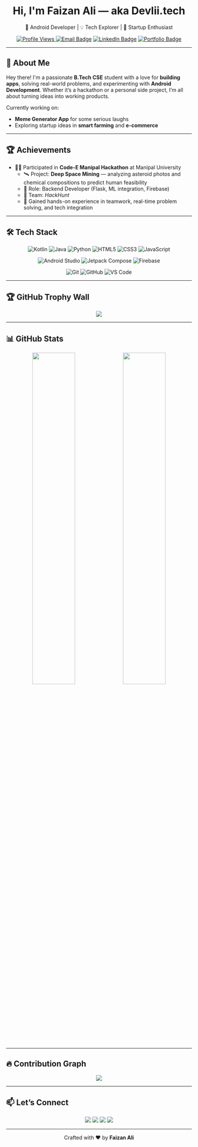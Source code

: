 <h1 align="center">Hi, I'm Faizan Ali — aka Devlii.tech</h1>
<p align="center">
  🚀 Android Developer | 💡 Tech Explorer | 🎯 Startup Enthusiast  
</p>

<p align="center">

<a href="https://github.com/Faizan5079">
  <img src="https://visitor-badge.laobi.icu/badge?page_id=Faizan5079.Faizan5079&title=Profile%20Views" alt="Profile Views"/>
</a>

<a href="mailto:faizanali5079@gmail.com" target="_blank">
    <img src="https://img.shields.io/badge/Gmail-D14836?style=flat&logo=gmail&logoColor=white" alt="Email Badge"></a>
<a href="https://www.linkedin.com/in/faizan-ali-b12021294/"><img src="https://img.shields.io/badge/LinkedIn-blue?style=flat&logo=linkedin&logoColor=white" alt="LinkedIn Badge"></a>
  <a href="https://faizanali.vercel.app"><img src="https://img.shields.io/badge/Portfolio-Visit-orange?style=flat&logo=google-chrome&logoColor=white" alt="Portfolio Badge"></a>
</p>

---

## 🧠 About Me

Hey there! I'm a passionate **B.Tech CSE** student with a love for **building apps**, solving real-world problems, and experimenting with **Android Development**. Whether it’s a hackathon or a personal side project, I’m all about turning ideas into working products.  

Currently working on: 
- **Meme Generator App** for some serious laughs  
- Exploring startup ideas in **smart farming** and **e-commerce**

---

## 🏆 Achievements

- 👨‍💻 Participated in **Code-E Manipal Hackathon** at Manipal University  
  - 🛰️ Project: **Deep Space Mining** — analyzing asteroid photos and chemical compositions to predict human feasibility  
  - 🔧 Role: Backend Developer (Flask, ML integration, Firebase)  
  - 🤝 Team: *HackHunt*  
  - 🚀 Gained hands-on experience in teamwork, real-time problem solving, and tech integration

---

## 🛠️ Tech Stack

<div align="center">
  
![Kotlin](https://img.shields.io/badge/Kotlin-0095D5?style=for-the-badge&logo=kotlin&logoColor=white)
![Java](https://img.shields.io/badge/Java-ED8B00?style=for-the-badge&logo=java&logoColor=white)
![Python](https://img.shields.io/badge/Python-3776AB?style=for-the-badge&logo=python&logoColor=white)
![HTML5](https://img.shields.io/badge/HTML5-E34F26?style=for-the-badge&logo=html5&logoColor=white)
![CSS3](https://img.shields.io/badge/CSS3-1572B6?style=for-the-badge&logo=css3&logoColor=white)
![JavaScript](https://img.shields.io/badge/JavaScript-F7DF1E?style=for-the-badge&logo=javascript&logoColor=black)

![Android Studio](https://img.shields.io/badge/Android_Studio-3DDC84?style=for-the-badge&logo=android-studio&logoColor=white)
![Jetpack Compose](https://img.shields.io/badge/Jetpack_Compose-4285F4?style=for-the-badge&logo=jetpack-compose&logoColor=white)
![Firebase](https://img.shields.io/badge/Firebase-FFCA28?style=for-the-badge&logo=firebase&logoColor=black)

![Git](https://img.shields.io/badge/Git-F05032?style=for-the-badge&logo=git&logoColor=white)
![GitHub](https://img.shields.io/badge/GitHub-181717?style=for-the-badge&logo=github&logoColor=white)
![VS Code](https://img.shields.io/badge/VS%20Code-007ACC?style=for-the-badge&logo=visual-studio-code&logoColor=white)

</div>

---

## 🏆 GitHub Trophy Wall

<p align="center">
  <img src="https://github-profile-trophy.vercel.app/?username=Faizan5079&theme=onedark&row=2&column=3">
</p>

---

## 📊 GitHub Stats

<p align="center">
  <img src="https://github-readme-stats.vercel.app/api?username=Faizan5079&show_icons=true&theme=radical&hide_border=true" width="48%"/>
  <img src="https://github-readme-streak-stats.herokuapp.com/?user=Faizan5079&theme=radical&hide_border=true" width="48%"/>
</p>

---

## 🔥 Contribution Graph

<p align="center">
  <img src="https://github-readme-activity-graph.vercel.app/graph?username=Faizan5079&theme=react-dark&hide_border=true&area=true">
</p>

---

## 📫 Let’s Connect

<p align="center">
  <a href="https://www.linkedin.com/in/faizan-ali-b12021294/"><img src="https://img.shields.io/badge/LinkedIn-Connect-blue?style=for-the-badge&logo=linkedin"></a>
  <a href="mailto:faizanali5079@gmail.com"><img src="https://img.shields.io/badge/Gmail-Mail_Direct-red?style=for-the-badge&logo=gmail&logoColor=white"></a>
  <a href="https://github.com/Faizan5079"><img src="https://img.shields.io/badge/GitHub-Check_Profile-black?style=for-the-badge&logo=github"></a>
  <a href="https://faizanali.vercel.app"><img src="https://img.shields.io/badge/Portfolio-Visit-orange?style=for-the-badge&logo=google-chrome&logoColor=white"></a>
</p>

---
 
<p align="center">
  Crafted with ❤️ by <strong>Faizan Ali</strong>
</p>
